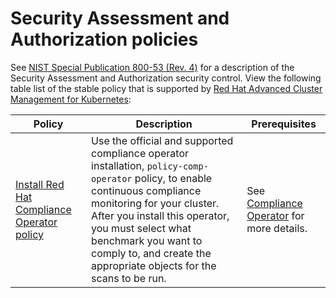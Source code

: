 # Security Assessment and Authorization policies

See [NIST Special Publication 800-53 (Rev. 4)](https://nvd.nist.gov/800-53/Rev4/control/CA-1) for a description of the Security Assessment and Authorization security control. 
View the following table list of the stable policy that is supported by [Red Hat Advanced Cluster Management for Kubernetes](https://access.redhat.com/documentation/en-us/red_hat_advanced_cluster_management_for_kubernetes/2.1/html-single/security/index#kubernetes-configuration-policy-controller):

Policy  | Description | Prerequisites
------- | ----------- | -------------
[Install Red Hat Compliance Operator policy](./CA-Security-Assessment-and-Authorization/policy-compliance-operator-install.yaml) | Use the official and supported compliance operator installation, `policy-comp-operator` policy, to enable continuous compliance monitoring for your cluster. After you install this operator, you must select what benchmark you want to comply to, and create the appropriate objects for the scans to be run. | See [Compliance Operator](https://docs.openshift.com/container-platform/4.6/security/compliance_operator/compliance-operator-understanding.html#compliance-operator-understanding) for more details.

<!--concerned about creating a readme for this policy, unless this policy is also supported in 2.1-->

